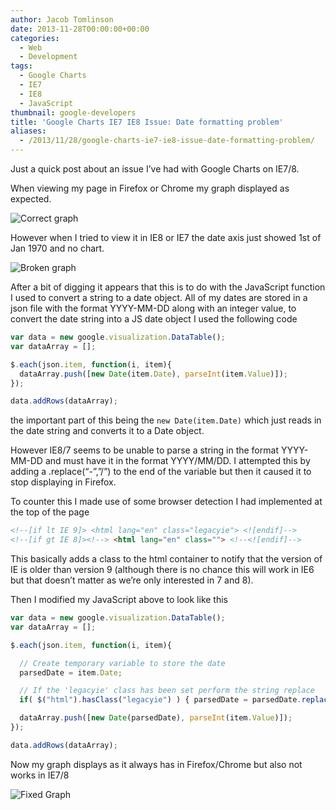 ```yaml
---
author: Jacob Tomlinson
date: 2013-11-28T00:00:00+00:00
categories:
  - Web
  - Development
tags:
  - Google Charts
  - IE7
  - IE8
  - JavaScript
thumbnail: google-developers
title: 'Google Charts IE7 IE8 Issue: Date formatting problem'
aliases:
  - /2013/11/28/google-charts-ie7-ie8-issue-date-formatting-problem/
---
```


Just a quick post about an issue I&#8217;ve had with Google Charts on IE7/8.

When viewing my page in Firefox or Chrome my graph displayed as expected.

![Correct graph](https://i.imgur.com/KWqjM9b.png)

However when I tried to view it in IE8 or IE7 the date axis just showed 1st of Jan 1970 and no chart.

![Broken graph](https://i.imgur.com/xiMYNlw.png)

After a bit of digging it appears that this is to do with the JavaScript function I used to convert a string to a date object. All of my dates are stored in a json file with the format YYYY-MM-DD along with an integer value, to convert the date string into a JS date object I used the following code

```javascript
var data = new google.visualization.DataTable();
var dataArray = [];

$.each(json.item, function(i, item){
  dataArray.push([new Date(item.Date), parseInt(item.Value)]);
});

data.addRows(dataArray);
```

the important part of this being the `new Date(item.Date)` which just reads in the date string and converts it to a Date object.

However IE8/7 seems to be unable to parse a string in the format YYYY-MM-DD and must have it in the format YYYY/MM/DD. I attempted this by adding a .replace(&#8220;-&#8221;,&#8221;/&#8221;) to the end of the variable but then it caused it to stop displaying in Firefox.

To counter this I made use of some browser detection I had implemented at the top of the page

```html
<!--[if lt IE 9]> <html lang="en" class="legacyie"> <![endif]-->
<!--[if gt IE 8]><!--> <html lang="en" class=""> <!--<![endif]-->
```

This basically adds a class to the html container to notify that the version of IE is older than version 9 (although there is no chance this will work in IE6 but that doesn&#8217;t matter as we&#8217;re only interested in 7 and 8).

Then I modified my JavaScript above to look like this

```javascript
var data = new google.visualization.DataTable();
var dataArray = [];

$.each(json.item, function(i, item){

  // Create temporary variable to store the date
  parsedDate = item.Date;

  // If the 'legacyie' class has been set perform the string replace
  if( $("html").hasClass("legacyie") ) { parsedDate = parsedDate.replace("-", "/"); };

  dataArray.push([new Date(parsedDate), parseInt(item.Value)]);
});

data.addRows(dataArray);
```

Now my graph displays as it always has in Firefox/Chrome but also not works in IE7/8

![Fixed Graph](https://i.imgur.com/6KSxIwn.png)
